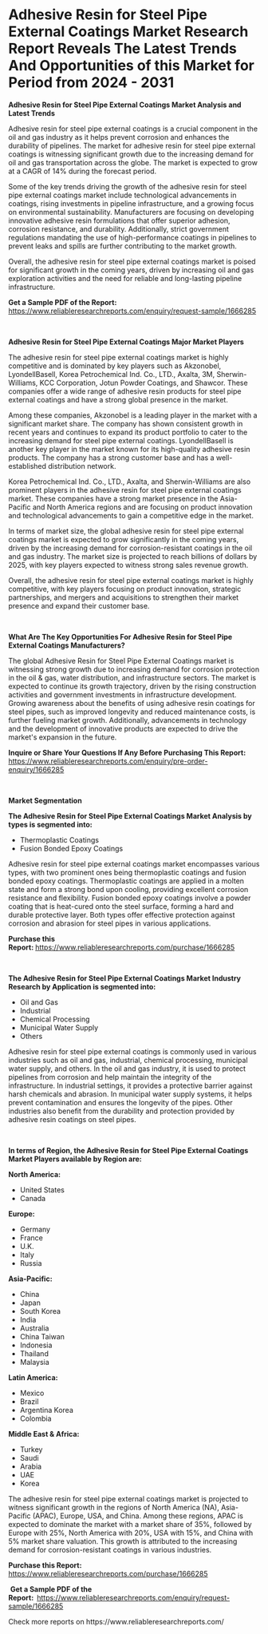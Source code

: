 <p><h1>Adhesive Resin for Steel Pipe External Coatings Market Research Report Reveals The Latest Trends And Opportunities of this Market for Period from 2024 - 2031</h1></p><p><strong>Adhesive Resin for Steel Pipe External Coatings Market Analysis and Latest Trends</strong></p>
<p><p>Adhesive resin for steel pipe external coatings is a crucial component in the oil and gas industry as it helps prevent corrosion and enhances the durability of pipelines. The market for adhesive resin for steel pipe external coatings is witnessing significant growth due to the increasing demand for oil and gas transportation across the globe. The market is expected to grow at a CAGR of 14% during the forecast period.</p><p>Some of the key trends driving the growth of the adhesive resin for steel pipe external coatings market include technological advancements in coatings, rising investments in pipeline infrastructure, and a growing focus on environmental sustainability. Manufacturers are focusing on developing innovative adhesive resin formulations that offer superior adhesion, corrosion resistance, and durability. Additionally, strict government regulations mandating the use of high-performance coatings in pipelines to prevent leaks and spills are further contributing to the market growth.</p><p>Overall, the adhesive resin for steel pipe external coatings market is poised for significant growth in the coming years, driven by increasing oil and gas exploration activities and the need for reliable and long-lasting pipeline infrastructure.</p></p>
<p><strong>Get a Sample PDF of the Report:&nbsp;</strong> <a href="https://www.reliableresearchreports.com/enquiry/request-sample/1666285">https://www.reliableresearchreports.com/enquiry/request-sample/1666285</a></p>
<p>&nbsp;</p>
<p><strong>Adhesive Resin for Steel Pipe External Coatings Major Market Players</strong></p>
<p><p>The adhesive resin for steel pipe external coatings market is highly competitive and is dominated by key players such as Akzonobel, LyondellBasell, Korea Petrochemical Ind. Co., LTD., Axalta, 3M, Sherwin-Williams, KCC Corporation, Jotun Powder Coatings, and Shawcor. These companies offer a wide range of adhesive resin products for steel pipe external coatings and have a strong global presence in the market.</p><p>Among these companies, Akzonobel is a leading player in the market with a significant market share. The company has shown consistent growth in recent years and continues to expand its product portfolio to cater to the increasing demand for steel pipe external coatings. LyondellBasell is another key player in the market known for its high-quality adhesive resin products. The company has a strong customer base and has a well-established distribution network.</p><p>Korea Petrochemical Ind. Co., LTD., Axalta, and Sherwin-Williams are also prominent players in the adhesive resin for steel pipe external coatings market. These companies have a strong market presence in the Asia-Pacific and North America regions and are focusing on product innovation and technological advancements to gain a competitive edge in the market.</p><p>In terms of market size, the global adhesive resin for steel pipe external coatings market is expected to grow significantly in the coming years, driven by the increasing demand for corrosion-resistant coatings in the oil and gas industry. The market size is projected to reach billions of dollars by 2025, with key players expected to witness strong sales revenue growth.</p><p>Overall, the adhesive resin for steel pipe external coatings market is highly competitive, with key players focusing on product innovation, strategic partnerships, and mergers and acquisitions to strengthen their market presence and expand their customer base.</p></p>
<p>&nbsp;</p>
<p><strong>What Are The Key Opportunities For Adhesive Resin for Steel Pipe External Coatings Manufacturers?</strong></p>
<p><p>The global Adhesive Resin for Steel Pipe External Coatings market is witnessing strong growth due to increasing demand for corrosion protection in the oil & gas, water distribution, and infrastructure sectors. The market is expected to continue its growth trajectory, driven by the rising construction activities and government investments in infrastructure development. Growing awareness about the benefits of using adhesive resin coatings for steel pipes, such as improved longevity and reduced maintenance costs, is further fueling market growth. Additionally, advancements in technology and the development of innovative products are expected to drive the market's expansion in the future.</p></p>
<p><strong>Inquire or Share Your Questions If Any Before Purchasing This Report:</strong> <a href="https://www.reliableresearchreports.com/enquiry/pre-order-enquiry/1666285">https://www.reliableresearchreports.com/enquiry/pre-order-enquiry/1666285</a></p>
<p>&nbsp;</p>
<p><strong>Market Segmentation</strong></p>
<p><strong>The Adhesive Resin for Steel Pipe External Coatings Market Analysis by types is segmented into:</strong></p>
<p><ul><li>Thermoplastic Coatings</li><li>Fusion Bonded Epoxy Coatings</li></ul></p>
<p><p>Adhesive resin for steel pipe external coatings market encompasses various types, with two prominent ones being thermoplastic coatings and fusion bonded epoxy coatings. Thermoplastic coatings are applied in a molten state and form a strong bond upon cooling, providing excellent corrosion resistance and flexibility. Fusion bonded epoxy coatings involve a powder coating that is heat-cured onto the steel surface, forming a hard and durable protective layer. Both types offer effective protection against corrosion and abrasion for steel pipes in various applications.</p></p>
<p><strong>Purchase this Report:&nbsp;</strong><a href="https://www.reliableresearchreports.com/purchase/1666285">https://www.reliableresearchreports.com/purchase/1666285</a></p>
<p>&nbsp;</p>
<p><strong>The Adhesive Resin for Steel Pipe External Coatings Market Industry Research by Application is segmented into:</strong></p>
<p><ul><li>Oil and Gas</li><li>Industrial</li><li>Chemical Processing</li><li>Municipal Water Supply</li><li>Others</li></ul></p>
<p><p>Adhesive resin for steel pipe external coatings is commonly used in various industries such as oil and gas, industrial, chemical processing, municipal water supply, and others. In the oil and gas industry, it is used to protect pipelines from corrosion and help maintain the integrity of the infrastructure. In industrial settings, it provides a protective barrier against harsh chemicals and abrasion. In municipal water supply systems, it helps prevent contamination and ensures the longevity of the pipes. Other industries also benefit from the durability and protection provided by adhesive resin coatings on steel pipes.</p></p>
<p>&nbsp;</p>
<p><strong>In terms of Region, the Adhesive Resin for Steel Pipe External Coatings Market Players available by Region are:</strong></p>
<p>
    <p> <strong> North America: </strong>
        <ul>
            <li>United States</li>
            <li>Canada</li>
        </ul>
        </p> 
    <p> <strong> Europe: </strong>
        <ul>
            <li>Germany</li>
            <li>France</li>
            <li>U.K.</li>
            <li>Italy</li>
            <li>Russia</li>
        </ul>
        </p> 
    <p> <strong> Asia-Pacific: </strong>
        <ul>
            <li>China</li>
            <li>Japan</li>
            <li>South Korea</li>
            <li>India</li>
            <li>Australia</li>
            <li>China Taiwan</li>
            <li>Indonesia</li>
            <li>Thailand</li>
            <li>Malaysia</li>
        </ul>
        </p> 
    <p> <strong> Latin America: </strong>
        <ul>
            <li>Mexico</li>
            <li>Brazil</li>
            <li>Argentina Korea</li>
            <li>Colombia</li>
        </ul>
        </p> 
    <p> <strong> Middle East & Africa: </strong>
        <ul>
            <li>Turkey</li>
            <li>Saudi</li>
            <li>Arabia</li>
            <li>UAE</li>
            <li>Korea</li>
        </ul>
    </p>
    </p>
<p><p>The adhesive resin for steel pipe external coatings market is projected to witness significant growth in the regions of North America (NA), Asia-Pacific (APAC), Europe, USA, and China. Among these regions, APAC is expected to dominate the market with a market share of 35%, followed by Europe with 25%, North America with 20%, USA with 15%, and China with 5% market share valuation. This growth is attributed to the increasing demand for corrosion-resistant coatings in various industries.</p></p>
<p><strong>Purchase this Report: </strong><a href="https://www.reliableresearchreports.com/purchase/1666285">https://www.reliableresearchreports.com/purchase/1666285</a></p>
<p>&nbsp;<strong>Get a Sample PDF of the Report:&nbsp;&nbsp;</strong><a href="https://www.reliableresearchreports.com/enquiry/request-sample/1666285">https://www.reliableresearchreports.com/enquiry/request-sample/1666285</a></p>
<p><strong></strong></p>
<p>Check more reports on https://www.reliableresearchreports.com/</p>